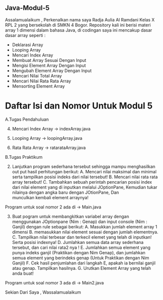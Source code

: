 ## Java-Modul-5

Assalamualaikum , Perkenalkan nama saya Radja Aulia Al Ramdani Kelas X RPL 2 yang bersekolah di SMKN 4 Bogor.
Repository kali ini berisi materi array 1 dimensi dalam bahasa Java,
di codingan saya ini mencakup dasar dasar array seperti :
- Deklarasi Array
- Looping Array
- Mencari Index Array
- Membuat Array Sesuai Dengan Input 
- Mengisi Element Array Dengan Input
- Mengubah Element Array Dengan Input
- Mencari Nilai Total Array
- Mencari Nilai Rata Rata Array
- Mensorting Element Array

# Daftar Isi dan Nomor Untuk Modul 5

A.Tugas Pendahuluan

4. Mencari Index Array -> indexArray.java

5. Looping Array       -> loopingArray.java

6. Rata Rata Array     -> ratarataArray.java

B.Tugas Praktikum

2. Lanjutkan program sederhana tersebut sehingga mampu menghasilkan out put hasil perhitungan
   berikut:
   A. Mencari nilai maksimal dan minimal serta tampilkan posisi indeks dari nilai tersebut!
   B. Mencari nilai rata rata array tersebut!
   C. Tambahkan sebuah perintah pencarian posisi index dari nilai element yang di inputkan
   melalui JOptionPane, Kemudian tukar nilainya dengan angka baru dengan JOtionPane, Dan  
   munculkan kembali element arraynya!

Program untuk soal nomor 2 ada di -> Main.java

3. Buat pogram untuk membangkitkan variabel array dengan menggunakan JOptionpane (Nim :
   Genap) dan input console (Nim : Ganjil) dengan rule sebagai berikut:
   A. Masukkan jumlah element array 1 dimensi
   B. memasukkan nilai element sesuai dengan jumlah elementnya.
   C. Tampilkan nilai terbesar dan terkecil elemet yang telah di inputkan! Serta posisi indexnya!
   D. Jumlahkan semua data array sederhana tersebut, dan cari nilai rata2 nya !
   E. Jumlahkan semua element yang punya indeks ganjil (Praktikan dengan Nim Genap), dan
   jumlahkan semua element yang berindeks genap (Untuk Praktikan dengan Nim Ganjil)
   F. Cek hasil penjumlahan dari langkah E, apakah ia bernilai ganjil atau genap. Tampilkan
   hasilnya.
   G. Urutkan Element Array yang telah anda buat!
   
Program untuk soal nomor 3 ada di -> Main2.java


Sekian Dari Saya , Wassalamualaikum 
